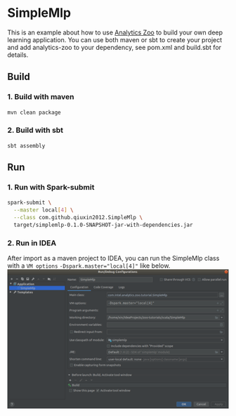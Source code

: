 # SimpleMlp

This is an example about how to use [Analytics Zoo](https://github.com/intel-analytics/analytics-zoo) to build your own deep learning application. You can use both maven or sbt to create your project and add analytics-zoo to your dependency, see pom.xml and build.sbt for details.   

## Build
### 1. Build with maven
```bash
mvn clean package
```

### 2. Build with sbt
```
sbt assembly
```

## Run
### 1. Run with Spark-submit
```bash
spark-submit \
  --master local[4] \
  --class com.github.qiuxin2012.SimpleMlp \
  target/simplemlp-0.1.0-SNAPSHOT-jar-with-dependencies.jar
```

### 2. Run in IDEA
After import as a maven project to IDEA, you can run the SimpleMlp class with a `VM options` `-Dspark.master="local[4]"` like below.
![idea](images/idea-run.png)
